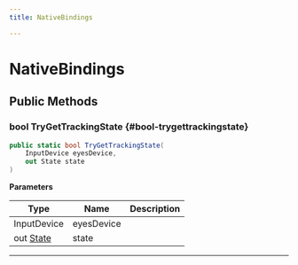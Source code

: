 ```yaml
---
title: NativeBindings

---
```


# NativeBindings










## Public Methods

### bool TryGetTrackingState {#bool-trygettrackingstate}

```csharp
public static bool TryGetTrackingState(
    InputDevice eyesDevice,
    out State state
)
```


**Parameters**

| Type | Name  | Description  | 
|--|--|--|
| InputDevice |eyesDevice||
| out [State](/versioned_docs/version-14-Jun-2023/unity-api/api/UnityEngine.XR.MagicLeap/InputSubsystem/Extensions/MLEyes/UnityEngine.XR.MagicLeap.InputSubsystem.Extensions.MLEyes.State.md) |state||






-----------


